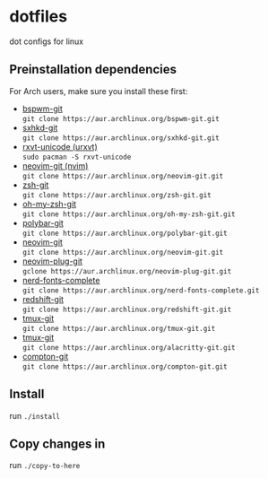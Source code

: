 # dotfiles
dot configs for linux


## Preinstallation dependencies
For Arch users, make sure you install these first:<br>
* <a href="https://aur.archlinux.org/packages/bspwm-git/">bspwm-git</a><br>
`git clone https://aur.archlinux.org/bspwm-git.git`
* <a href="https://aur.archlinux.org/packages/sxhkd-git/">sxhkd-git</a><br>
`git clone https://aur.archlinux.org/sxhkd-git.git`
* <a href="https://wiki.archlinux.org/index.php/rxvt-unicode">rxvt-unicode (urxvt)</a><br>
`sudo pacman -S rxvt-unicode`
* <a href="https://aur.archlinux.org/packages/neovim-git/">neovim-git (nvim)</a><br>
`git clone https://aur.archlinux.org/neovim-git.git`
* <a href="https://aur.archlinux.org/packages/zsh-git/">zsh-git</a><br>
`git clone https://aur.archlinux.org/zsh-git.git`
* <a href="https://aur.archlinux.org/packages/oh-my-zsh-git/">oh-my-zsh-git</a><br>
`git clone https://aur.archlinux.org/oh-my-zsh-git.git`
* <a href="https://aur.archlinux.org/packages/polybar-git/">polybar-git</a></s><br>
`git clone https://aur.archlinux.org/polybar-git.git` 
* <a href="https://aur.archlinux.org/packages/neovim-git/">neovim-git</a></s><br>
`git clone https://aur.archlinux.org/neovim-git.git` 
* <a href="https://aur.archlinux.org/packages/neovim-plug-git/">neovim-plug-git</a></s><br>
`gclone https://aur.archlinux.org/neovim-plug-git.git` 
* <a href="https://aur.archlinux.org/packages/nerd-fonts-complete/">nerd-fonts-complete</a></s><br>
`git clone https://aur.archlinux.org/nerd-fonts-complete.git` 
* <a href="https://aur.archlinux.org/packages/redshift-git/">redshift-git</a></s><br>
`git clone https://aur.archlinux.org/redshift-git.git ` 
* <a href="https://aur.archlinux.org/packages/tmux-git/">tmux-git</a></s><br>
`git clone https://aur.archlinux.org/tmux-git.git ` 
* <a href="https://aur.archlinux.org/packages/tmux-git/">tmux-git</a></s><br>
`git clone https://aur.archlinux.org/alacritty-git.git `
* <a href="https://aur.archlinux.org/packages/compton-git/">compton-git</a></s><br>
`git clone https://aur.archlinux.org/compton-git.git `


## Install
run `./install`


## Copy changes in
run `./copy-to-here`
